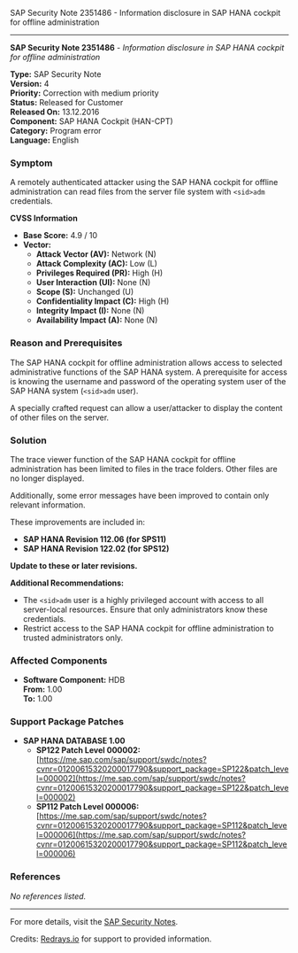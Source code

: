 SAP Security Note 2351486 - Information disclosure in SAP HANA cockpit for offline administration

---

**SAP Security Note 2351486** - *Information disclosure in SAP HANA cockpit for offline administration*

**Type:** SAP Security Note  
**Version:** 4  
**Priority:** Correction with medium priority  
**Status:** Released for Customer  
**Released On:** 13.12.2016  
**Component:** SAP HANA Cockpit (HAN-CPT)  
**Category:** Program error  
**Language:** English  

### Symptom

A remotely authenticated attacker using the SAP HANA cockpit for offline administration can read files from the server file system with `<sid>adm` credentials.

**CVSS Information**  
- **Base Score:** 4.9 / 10  
- **Vector:**  
  - **Attack Vector (AV):** Network (N)  
  - **Attack Complexity (AC):** Low (L)  
  - **Privileges Required (PR):** High (H)  
  - **User Interaction (UI):** None (N)  
  - **Scope (S):** Unchanged (U)  
  - **Confidentiality Impact (C):** High (H)  
  - **Integrity Impact (I):** None (N)  
  - **Availability Impact (A):** None (N)  

### Reason and Prerequisites

The SAP HANA cockpit for offline administration allows access to selected administrative functions of the SAP HANA system. A prerequisite for access is knowing the username and password of the operating system user of the SAP HANA system (`<sid>adm` user).

A specially crafted request can allow a user/attacker to display the content of other files on the server.

### Solution

The trace viewer function of the SAP HANA cockpit for offline administration has been limited to files in the trace folders. Other files are no longer displayed. 

Additionally, some error messages have been improved to contain only relevant information.

These improvements are included in:
- **SAP HANA Revision 112.06 (for SPS11)**
- **SAP HANA Revision 122.02 (for SPS12)**

**Update to these or later revisions.**

**Additional Recommendations:**
- The `<sid>adm` user is a highly privileged account with access to all server-local resources. Ensure that only administrators know these credentials.
- Restrict access to the SAP HANA cockpit for offline administration to trusted administrators only.

### Affected Components

- **Software Component:** HDB  
  **From:** 1.00  
  **To:** 1.00

### Support Package Patches

- **SAP HANA DATABASE 1.00**  
  - **SP122 Patch Level 000002:** [https://me.sap.com/sap/support/swdc/notes?cvnr=01200615320200017790&support_package=SP122&patch_level=000002](https://me.sap.com/sap/support/swdc/notes?cvnr=01200615320200017790&support_package=SP122&patch_level=000002)  
  - **SP112 Patch Level 000006:** [https://me.sap.com/sap/support/swdc/notes?cvnr=01200615320200017790&support_package=SP112&patch_level=000006](https://me.sap.com/sap/support/swdc/notes?cvnr=01200615320200017790&support_package=SP112&patch_level=000006)

### References

_No references listed._

---

For more details, visit the [SAP Security Notes](https://me.sap.com/sap/support/sfm/notes/0002351486?language=en-US&token=7B199B6D08D76E6BCD4010F8FA9F6218).

Credits: [Redrays.io](https://redrays.io) for support to provided information.